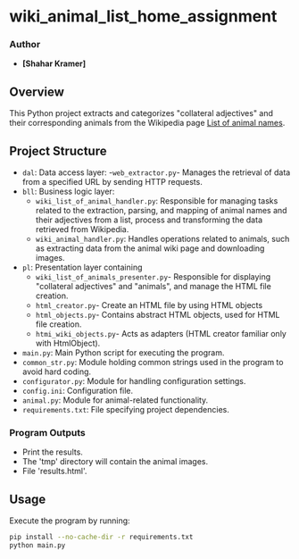 # wiki_animal_list_home_assignment

### Author

- **[Shahar Kramer]**
  
## Overview

This Python project extracts and categorizes "collateral adjectives" and their corresponding animals from the Wikipedia page [List of animal names](https://en.wikipedia.org/wiki/List_of_animal_names).

## Project Structure

- `dal`: Data access layer:
  -`web_extractor.py`- Manages the retrieval of data from a specified URL by sending HTTP requests.
- `bll`: Business logic layer:
   - `wiki_list_of_animal_handler.py`: Responsible for managing tasks related to the extraction, parsing, and mapping of animal names and their adjectives from a list, process and transforming the data retrieved from Wikipedia.
   - `wiki_animal_handler.py`: Handles operations related to animals, such as extracting data from the animal wiki page and downloading images.
- `pl`: Presentation layer containing
  - `wiki_list_of_animals_presenter.py`- Responsible for displaying "collateral adjectives" and "animals", and manage the HTML file creation.
  - `html_creator.py`- Create an HTML file by using HTML objects
  - `html_objects.py`- Contains abstract HTML objects, used for HTML file creation.
  - `htmi_wiki_objects.py`- Acts as adapters (HTML creator familiar only with HtmlObject).
- `main.py`: Main Python script for executing the program.
- `common_str.py`: Module holding common strings used in the program to avoid hard coding.
- `configurator.py`: Module for handling configuration settings.
- `config.ini`: Configuration file.
- `animal.py`: Module for animal-related functionality.
- `requirements.txt`: File specifying project dependencies.

### Program Outputs

- Print the results.
- The 'tmp' directory will contain the animal images.
- File 'results.html'.

## Usage

Execute the program by running:

```bash
pip install --no-cache-dir -r requirements.txt
python main.py
